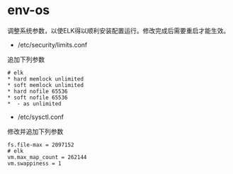 # env-os

调整系统参数，以使ELK得以顺利安装配置运行。修改完成后需要重启才能生效。


- /etc/security/limits.conf

追加下列参数
```
# elk
* hard memlock unlimited
* soft memlock unlimited
* hard nofile 65536
* soft nofile 65536
*  - as unlimited
```

- /etc/sysctl.conf

修改并追加下列参数
```
fs.file-max = 2097152
# elk
vm.max_map_count = 262144
vm.swappiness = 1
```
